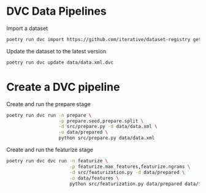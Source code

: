 # DVC Data Pipelines 

Import a dataset
```bash
poetry run dvc import https://github.com/iterative/dataset-registry get-started/data.xml -o data/data.xml
```

Update the dataset to the latest version 

```bash
poetry run dvc update data/data.xml.dvc
```

# Create a DVC pipeline

Create and run the prepare stage 
```bash
poetry run dvc run -n prepare \
                   -p prepare.seed,prepare.split \
                   -d src/prepare.py -d data/data.xml \
                   -o data/prepared \
                   python src/prepare.py data/data.xml
```

Create and run the featurize stage
```bash
poetry run dvc dvc run -n featurize \
                       -p featurize.max_features,featurize.ngrams \
                       -d src/featurization.py -d data/prepared \
                       -o data/features \
                       python src/featurization.py data/prepared data/features
```
